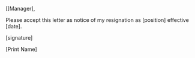 []Manager],

Please accept this letter as notice of my resignation as [position] effective [date].

[signature]

[Print Name]